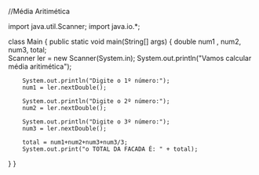 //Média Aritimética

import java.util.Scanner;
import java.io.*;

class Main {
  public static void main(String[] args) {
     double num1 , num2, num3, total;    
		Scanner ler = new 
    Scanner(System.in);
        System.out.println("Vamos calcular média aritimética");
    
		System.out.println("Digite o 1º número:");
		num1 = ler.nextDouble();

		System.out.println("Digite o 2º número:");
		num2 = ler.nextDouble();

		System.out.println("Digite o 3º número:");
		num3 = ler.nextDouble();
    
		total = num1+num2+num3+num3/3;
		System.out.print("o TOTAL DA FACADA É: " + total);
  }
}
